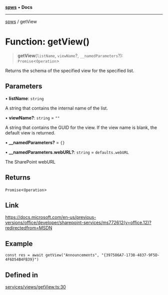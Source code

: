 [**spws**](../README.md) • **Docs**

***

[spws](../globals.md) / getView

# Function: getView()

> **getView**(`listName`, `viewName`?, `__namedParameters`?): `Promise`\<`Operation`\>

Returns the schema of the specified view for the specified list.

## Parameters

• **listName**: `string`

A string that contains the internal name of the list.

• **viewName?**: `string` = `""`

A string that contains the GUID for the view. If the view name is blank, the default view is returned.

• **\_\_namedParameters?** = `{}`

• **\_\_namedParameters.webURL?**: `string` = `defaults.webURL`

The SharePoint webURL

## Returns

`Promise`\<`Operation`\>

## Link

https://docs.microsoft.com/en-us/previous-versions/office/developer/sharepoint-services/ms772612(v=office.12)?redirectedfrom=MSDN

## Example

```
const res = await getView("Announcements", "{397586A7-1738-4837-9F5D-4F6D54B4FB39}")
```

## Defined in

[services/views/getView.ts:30](https://github.com/rlking1985/spws/blob/963fffcfd1206fadbccbd348d3836bf3d546ecfe/src/services/views/getView.ts#L30)
